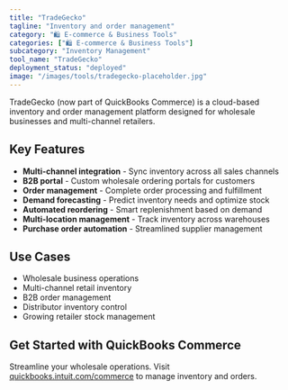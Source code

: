 ```yaml
---
title: "TradeGecko"
tagline: "Inventory and order management"
category: "🛍️ E-commerce & Business Tools"
categories: ["🛍️ E-commerce & Business Tools"]
subcategory: "Inventory Management"
tool_name: "TradeGecko"
deployment_status: "deployed"
image: "/images/tools/tradegecko-placeholder.jpg"
---
```

TradeGecko (now part of QuickBooks Commerce) is a cloud-based inventory and order management platform designed for wholesale businesses and multi-channel retailers.

## Key Features

- **Multi-channel integration** - Sync inventory across all sales channels
- **B2B portal** - Custom wholesale ordering portals for customers
- **Order management** - Complete order processing and fulfillment
- **Demand forecasting** - Predict inventory needs and optimize stock
- **Automated reordering** - Smart replenishment based on demand
- **Multi-location management** - Track inventory across warehouses
- **Purchase order automation** - Streamlined supplier management

## Use Cases

- Wholesale business operations
- Multi-channel retail inventory
- B2B order management
- Distributor inventory control
- Growing retailer stock management

## Get Started with QuickBooks Commerce

Streamline your wholesale operations. Visit [quickbooks.intuit.com/commerce](https://quickbooks.intuit.com/commerce) to manage inventory and orders.